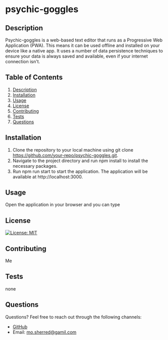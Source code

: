 
# psychic-goggles

## Description

Psychic-goggles is a web-based text editor that runs as a Progressive Web Application (PWA). This means it can be used offline and installed on your device like a native app. It uses a number of data persistence techniques to ensure your data is always saved and available, even if your internet connection isn't.

## Table of Contents

1. [Description](#description)
2. [Installation](#installation)
3. [Usage](#usage)
4. [License](#license)
5. [Contributing](#contributing)
6. [Tests](#tests)
7. [Questions](#questions)

## Installation

1. Clone the repository to your local machine using git clone https://github.com/your-repo/psychic-goggles.git.
2. Navigate to the project directory and run npm install to install the necessary packages.
3. Run npm run start to start the application. The application will be available at http://localhost:3000.

## Usage

 Open the application in your browser and you can type

## License

[![License: MIT](https://img.shields.io/badge/License-MIT-yellow.svg)](https://opensource.org/licenses/MIT)

## Contributing

Me

## Tests

none

## Questions

Questions? Feel free to reach out through the following channels:

- [GitHub](https://github.com/bootcamp-Mo)
- Email: mo.sherred@gamil.com 


